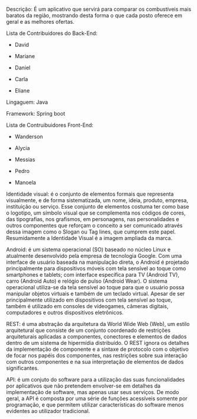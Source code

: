 
Descrição:
É um aplicativo que servirá para comparar os combustíveis mais baratos da região, mostrando desta forma o que cada posto oferece em geral e as melhores ofertas. 


Lista de Contribuidores do Back-End: 

* David 

* Mariane

* Daniel

* Carla 

* Eliane



Lingaguem:  Java

Framework: Spring boot



Lista de Contruibuidores Front-End:

* Wanderson

* Alycia

* Messias

* Pedro

* Manoela

Identidade visual: é o conjunto de elementos formais que representa visualmente, 
e de forma sistematizada, um nome, ideia, produto, empresa, instituição ou serviço. 
Esse conjunto de elementos costuma ter como base o logotipo, 
um símbolo visual que se complementa nos códigos de cores, das tipografias, nos grafismos, em personagens, 
nas personalidades e outros componentes que reforçam o conceito a ser comunicado através dessa imagem como o Slogan ou Tag lines, 
que cumprem este papel. Resumidamente a Identidade Visual é a imagem ampliada da marca.


Android: é um sistema operacional (SO) baseado no núcleo Linux e atualmente desenvolvido pela empresa de tecnologia Google.
Com uma interface de usuário baseada na manipulação direta, 
o Android é projetado principalmente para dispositivos móveis com tela sensível ao toque como smartphones e tablets; 
com interface específica para TV (Android TV), carro (Android Auto) e relógio de pulso (Android Wear). 
O sistema operacional utiliza-se da tela sensível ao toque para que o usuário possa manipular objetos virtuais
e também de um teclado virtual. Apesar de ser principalmente utilizado em dispositivos com tela sensível ao toque, 
também é utilizado em consoles de videogames, câmeras digitais, computadores e outros dispositivos eletrônicos.


REST: é uma abstração da arquitetura da World Wide Web (Web), 
um estilo arquitetural que consiste de um conjunto coordenado de restrições arquiteturais aplicadas a componentes, 
conectores e elementos de dados dentro de um sistema de hipermídia distribuído. 
O REST ignora os detalhes da implementação de componente
e a sintaxe de protocolo com o objetivo de focar nos papéis dos componentes, 
nas restrições sobre sua interação com outros componentes e na sua interpretação de elementos de dados significantes.


API: é um conjuto do software para a utilização das suas funcionalidades por aplicativos que 
não pretendem envolver-se em detalhes da implementação de software, mas apenas usar seus serviços.
De modo geral, a API é composta por uma série de funções acessíveis somente por programação, 
e que permitem utilizar características do software menos evidentes ao utilizador tradicional.
